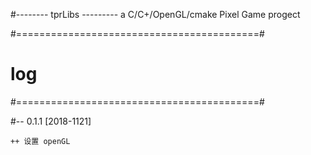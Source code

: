 #-------- tprLibs ---------
a C/C+/OpenGL/cmake Pixel Game progect


#==========================================#
#                  log
#==========================================#

#-- 0.1.1 [2018-1121]

    ++ 设置 openGL







